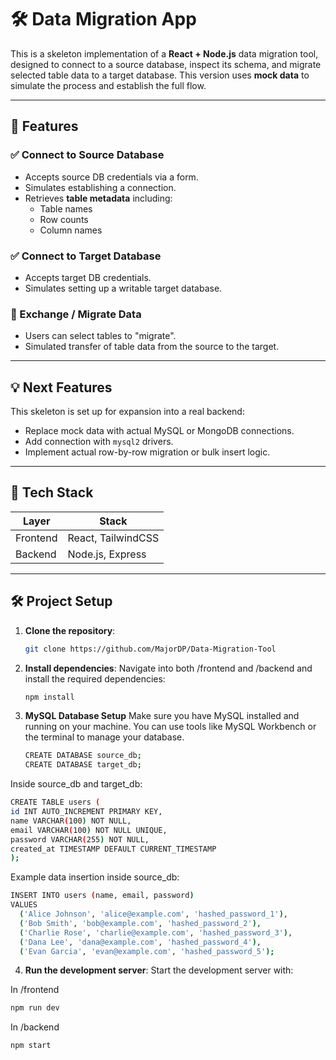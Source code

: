 # 🛠️ Data Migration App

This is a skeleton implementation of a **React + Node.js** data migration tool, designed to connect to a source database, inspect its schema, and migrate selected table data to a target database. This version uses **mock data** to simulate the process and establish the full flow.

---

## 🚀 Features

### ✅ Connect to Source Database

- Accepts source DB credentials via a form.
- Simulates establishing a connection.
- Retrieves **table metadata** including:
  - Table names
  - Row counts
  - Column names

### ✅ Connect to Target Database

- Accepts target DB credentials.
- Simulates setting up a writable target database.

### 🔁 Exchange / Migrate Data

- Users can select tables to "migrate".
- Simulated transfer of table data from the source to the target.

---

## 💡 Next Features

This skeleton is set up for expansion into a real backend:

- Replace mock data with actual MySQL or MongoDB connections.
- Add connection with `mysql2` drivers.
- Implement actual row-by-row migration or bulk insert logic.

---

## 🧱 Tech Stack

| Layer    | Stack              |
| -------- | ------------------ |
| Frontend | React, TailwindCSS |
| Backend  | Node.js, Express   |

---

## 🛠️ Project Setup

1. **Clone the repository**:

   ```bash
   git clone https://github.com/MajorDP/Data-Migration-Tool
   ```

2. **Install dependencies**:
   Navigate into both /frontend and /backend and install the required dependencies:

   ```bash
   npm install
   ```

3. **MySQL Database Setup**
   Make sure you have MySQL installed and running on your machine. You can use tools like MySQL Workbench or the terminal to manage your database.

   ```bash
   CREATE DATABASE source_db;
   CREATE DATABASE target_db;
   ```

Inside source_db and target_db:

```bash
CREATE TABLE users (
id INT AUTO_INCREMENT PRIMARY KEY,
name VARCHAR(100) NOT NULL,
email VARCHAR(100) NOT NULL UNIQUE,
password VARCHAR(255) NOT NULL,
created_at TIMESTAMP DEFAULT CURRENT_TIMESTAMP
);
```

Example data insertion inside source_db:

```bash
INSERT INTO users (name, email, password)
VALUES
  ('Alice Johnson', 'alice@example.com', 'hashed_password_1'),
  ('Bob Smith', 'bob@example.com', 'hashed_password_2'),
  ('Charlie Rose', 'charlie@example.com', 'hashed_password_3'),
  ('Dana Lee', 'dana@example.com', 'hashed_password_4'),
  ('Evan Garcia', 'evan@example.com', 'hashed_password_5');
```

4. **Run the development server**:
   Start the development server with:

In /frontend

```bash
npm run dev
```

In /backend

```bash
npm start
```
